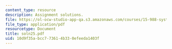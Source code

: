 ```yaml
---
content_type: resource
description: Assignment solutions.
file: https://ol-ocw-studio-app-qa.s3.amazonaws.com/courses/15-988-system-dynamics-self-study-fall-1998-spring-1999/10d9f35abcc773614b330efeeda1403f_soln25.pdf
file_type: application/pdf
resourcetype: Document
title: soln25.pdf
uid: 10d9f35a-bcc7-7361-4b33-0efeeda1403f
---
```

